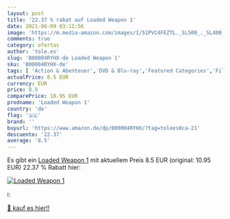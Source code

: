 ```yaml
---
layout: post
title: '22.37 % rabat auf Loaded Weapon 1'
date: 2021-06-09 03:11:56
image: 'https://m.media-amazon.com/images/I/51PVC4FEZTL._SL500_._SL400_.jpg'
comments: true
category: ofertas
author: 'tole.es'
slug: 'B00004RYHX-de Loaded Weapon 1'
sku: 'B00004RYHX-de'
tags: [ 'Action & Abenteuer','DVD & Blu-ray','Featured Categories','Filme','Komödie & Unterhaltung','Samuel L. Jackson','Schauspieler', ]
actualPrice: 8.5 EUR
currency: EUR
price: 8.5
comparePrice: 10.95 EUR
prodname: 'Loaded Weapon 1'
country: 'de'
flag: '🇩🇪'
brand: ''
buyurl: 'https://www.amazon.de/dp/B00004RYHX/?tag=tolees0ca-21'
descuento: '22.37'
average: '8.5'
---
```


Es gibt ein [Loaded Weapon 1](https://www.amazon.de/dp/B00004RYHX/?tag=tolees0ca-21) mit aktuellem Preis 8.5 EUR (original: 10.95 EUR) 22.37 % Rabatt hier:

[![Loaded Weapon 1](https://m.media-amazon.com/images/I/51PVC4FEZTL._SL500_._SL400_.jpg)](https://www.amazon.de/dp/B00004RYHX/?tag=tolees0ca-21)

ℹ️:


[🛒 kauf es hier!!](https://www.amazon.de/dp/B00004RYHX/?tag=tolees0ca-21)
